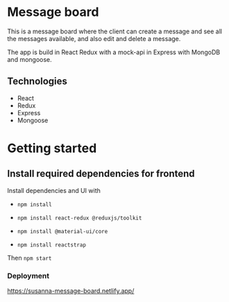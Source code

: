 # Message board

This is a message board where the client can create a message and see all the messages available, and also edit and delete a message.

The app is build in React Redux with a mock-api in Express with MongoDB and mongoose.

## Technologies

- React
- Redux
- Express
- Mongoose

# Getting started

## Install required dependencies for frontend

Install dependencies and UI with 
- `npm install`
- `npm install react-redux @reduxjs/toolkit`

- `npm install @material-ui/core`
- `npm install reactstrap`


Then `npm start`


### Deployment

https://susanna-message-board.netlify.app/
